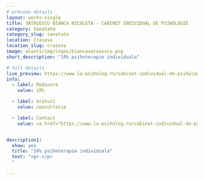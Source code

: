 ```yaml
---
# preview details
layout: works-single
title: VĂTĂȘESCU BIANCA NICOLETA - CABINET INDIVIDUAL DE PSIHOLOGIE
category: Sanatate
category_slug: sanatate
location: Craiova
location_slug: craiova
image: assets/img/logos/biancavatasescu.png
short_description: "10% psihoterapie individuala"

# full details
live_preview: https://www.la-psiholog.ro/cabinet-individual-de-psihologie-vatasescu-bianca-nicoleta
info:
  - label: Reducere
    value: 10% 

  - label: Gratuit
    value: consultatie

  - label: Contact
    value: <a href="https://www.la-psiholog.ro/cabinet-individual-de-psihologie-vatasescu-bianca-nicoleta" target="_blank">Website</a>


description1:
  show: yes
  title: "10% psihoterapie individuala"
  text: "<p>.</p>
  "

---
```

